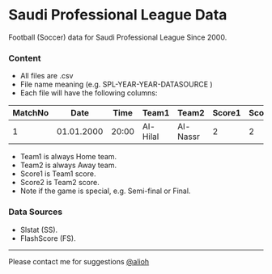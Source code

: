 # Saudi Professional League Data

Football (Soccer) data for Saudi Professional League Since 2000.

### Content
- All files are .csv
- File name meaning (e.g. SPL-YEAR-YEAR-DATASOURCE )
- Each file will have the following columns:

| MatchNo | Date | Time | Team1 | Team2 | Score1 | Score2 | Date |
| ------ | ------ | ------ | ------ | ------ | ------ | ------ | ------ |
|1 | 01.01.2000 | 20:00 | Al-Hilal | Al-Nassr | 2 | 2 | Semi-final |

- Team1 is always Home team.
- Team2 is always Away team.
- Score1 is Team1 score.
- Score2 is Team2 score.
- Note if the game is special, e.g. Semi-final or Final.

### Data Sources
- Slstat (SS).
- FlashScore (FS).

----------
Please contact me for suggestions [@alioh](https://twitter.com/alioh)
